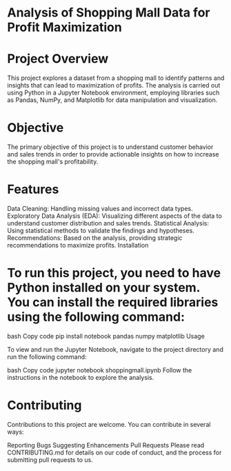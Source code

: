 # Analysis of Shopping Mall Data for Profit Maximization


# Project Overview

This project explores a dataset from a shopping mall to identify patterns and insights that can lead to maximization of profits. The analysis is carried out using Python in a Jupyter Notebook environment, employing libraries such as Pandas, NumPy, and Matplotlib for data manipulation and visualization.

# Objective

The primary objective of this project is to understand customer behavior and sales trends in order to provide actionable insights on how to increase the shopping mall's profitability.

# Features

Data Cleaning: Handling missing values and incorrect data types.
Exploratory Data Analysis (EDA): Visualizing different aspects of the data to understand customer distribution and sales trends.
Statistical Analysis: Using statistical methods to validate the findings and hypotheses.
Recommendations: Based on the analysis, providing strategic recommendations to maximize profits.
Installation

# To run this project, you need to have Python installed on your system. You can install the required libraries using the following command:

bash
Copy code
pip install notebook pandas numpy matplotlib
Usage

To view and run the Jupyter Notebook, navigate to the project directory and run the following command:

bash
Copy code
jupyter notebook shoppingmall.ipynb
Follow the instructions in the notebook to explore the analysis.

# Contributing

Contributions to this project are welcome. You can contribute in several ways:

Reporting Bugs
Suggesting Enhancements
Pull Requests
Please read CONTRIBUTING.md for details on our code of conduct, and the process for submitting pull requests to us.
